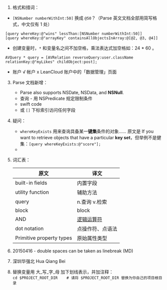 1. 格式和措词：
  * `[NSNumber numberWithInt:50]` 换成 `@50`？（Parse 英文文档全部用简写格式，中文仅有 1 处）
  
   ```
  [query whereKey:@"wins" lessThan:[NSNumber numberWithInt:50]]
  [query whereKey:@"arrayKey" containsAllObjectsInArray:@[@2, @3, @4]]
  ```
  * 创建变量时，`*` 和变量名之间不加空格，乘法表达式加空格如：24 * 60 。
  
  ```
  AVQuery * query = [AVRelation reverseQuery:user.className relationKey:@"myLikes" childObject:post];
  ```
  * 账户 √ 帐户 x
    LeanCloud 账户中的「数据管理」页面
  
3. Parse 文档新增：
   - Parse also supports NSDate, NSData, and **NSNull**.
   - 查询 - 用 NSPredicate 规定限制条件
   - swift code
   - 或 `[]` 下标索引访问任何字段

4. 疑问：
   * `whereKeyExists` 用来查询具备某一**键集**条件的对象…… 原文是 If you want to retrieve objects that have a particular **key set**，但举例不是健集：`[query whereKeyExists:@"score"];`
   * 
   
5. 词汇表：

   | 原文  | 译文 |
   | ------------- | ------------- |
   | built-in fields | 内置字段 |
   | utility function | 辅助方法 |
   | query | n.查询 v.检索 |
   | block | block |
   | AND | [逻辑运算符](https://msdn.microsoft.com/zh-cn/library/ms189773.aspx) |
   | dot notation |  点操作符、点语法 |
   | Primitive property types | 原始属性类型 |

6. 20150416 - double spaces can be taken as linebreak (MD)
7. 深圳华强北 Hua Qiang Bei 
8. 替换变量用 大_写_字_母 加下划线表示，并加注释：  
  `cd $PROJECT_ROOT_DIR    # 请将 $PROJECT_ROOT_DIR 替换为你自己的项目根目录`

